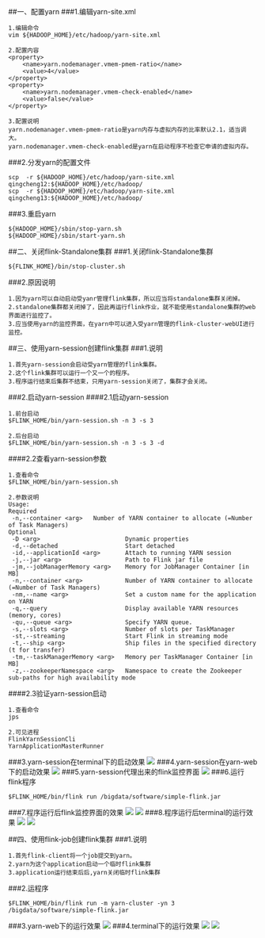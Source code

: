 ##一、配置yarn
###1.编辑yarn-site.xml
```
1.编辑命令
vim ${HADOOP_HOME}/etc/hadoop/yarn-site.xml

2.配置内容
<property>  
    <name>yarn.nodemanager.vmem-pmem-ratio</name>  
    <value>4</value>  
</property> 
<property>  
    <name>yarn.nodemanager.vmem-check-enabled</name>  
    <value>false</value>  
</property> 

3.配置说明
yarn.nodemanager.vmem-pmem-ratio是yarn内存与虚拟内存的比率默认2.1，适当调大。
yarn.nodemanager.vmem-check-enabled是yarn在启动程序不检查它申请的虚拟内存。
```

###2.分发yarn的配置文件
```
scp  -r ${HADOOP_HOME}/etc/hadoop/yarn-site.xml  qingcheng12:${HADOOP_HOME}/etc/hadoop/
scp  -r ${HADOOP_HOME}/etc/hadoop/yarn-site.xml  qingcheng13:${HADOOP_HOME}/etc/hadoop/
```
###3.重启yarn
```
${HADOOP_HOME}/sbin/stop-yarn.sh
${HADOOP_HOME}/sbin/start-yarn.sh
```

##二、关闭flink-Standalone集群
###1.关闭flink-Standalone集群
```
${FLINK_HOME}/bin/stop-cluster.sh
```
###2.原因说明
```
1.因为yarn可以自动启动受yanr管理flink集群，所以应当将standalone集群关闭掉。
2.standalone集群都关闭掉了，因此再运行flink作业，就不能使用standalone集群的web界面进行监控了。
3.应当使用yarn的监控界面，在yarn中可以进入受yarn管理的flink-cluster-webUI进行监控。
```

##三、使用yarn-session创建flink集群
###1.说明
```
1.首先yarn-session会启动受yarn管理的flink集群。
2.这个flink集群可以运行一个又一个的程序。
3.程序运行结束后集群不结束，只用yarn-session关闭了，集群才会关闭。
```
###2.启动yarn-session
####2.1启动yarn-session
```
1.前台启动
$FLINK_HOME/bin/yarn-session.sh -n 3 -s 3

2.后台启动
$FLINK_HOME/bin/yarn-session.sh -n 3 -s 3 -d
```
####2.2查看yarn-session参数
```
1.查看命令
$FLINK_HOME/bin/yarn-session.sh 

2.参数说明
Usage:
Required
 -n,--container <arg>   Number of YARN container to allocate (=Number of Task Managers)
Optional
 -D <arg>                        Dynamic properties
 -d,--detached                   Start detached
 -id,--applicationId <arg>       Attach to running YARN session
 -j,--jar <arg>                  Path to Flink jar file
 -jm,--jobManagerMemory <arg>    Memory for JobManager Container [in MB]
 -n,--container <arg>            Number of YARN container to allocate (=Number of Task Managers)
 -nm,--name <arg>                Set a custom name for the application on YARN
 -q,--query                      Display available YARN resources (memory, cores)
 -qu,--queue <arg>               Specify YARN queue.
 -s,--slots <arg>                Number of slots per TaskManager
 -st,--streaming                 Start Flink in streaming mode
 -t,--ship <arg>                 Ship files in the specified directory (t for transfer)
 -tm,--taskManagerMemory <arg>   Memory per TaskManager Container [in MB]
 -z,--zookeeperNamespace <arg>   Namespace to create the Zookeeper sub-paths for high availability mode
```
####2.3验证yarn-session启动
```
1.查看命令
jps

2.可见进程
FlinkYarnSessionCli
YarnApplicationMasterRunner
```

###3.yarn-session在terminal下的启动效果
![](images/Snip20161127_69.png) 
###4.yarn-session在yarn-web下的启动效果
![](images/Snip20161127_70.png) 
###5.yarn-session代理出来的flink监控界面
![](images/Snip20161127_71.png) 
###6.运行flink程序
```
$FLINK_HOME/bin/flink run /bigdata/software/simple-flink.jar
```
###7.程序运行后flink监控界面的效果
![](images/Snip20161127_74.png) 
![](images/Snip20161127_75.png) 
###8.程序运行后terminal的运行效果
![](images/Snip20161127_72.png) 
![](images/Snip20161127_73.png) 

##四、使用flink-job创建flink集群
###1.说明
```
1.首先flink-client将一个job提交到yarn。
2.yarn为这个application启动一个临时flink集群
3.application运行结束后后,yarn关闭临时flink集群
```
###2.运程序
```
$FLINK_HOME/bin/flink run -m yarn-cluster -yn 3
/bigdata/software/simple-flink.jar
```
###3.yarn-web下的运行效果
![](images/Snip20161127_68.png) 
###4.terminal下的运行效果
![](images/Snip20161127_66.png) 
![](images/Snip20161127_67.png) 





